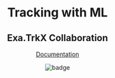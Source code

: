 <div align="center">

# Tracking with ML
## Exa.TrkX Collaboration


[Documentation](https://hsf-reco-and-software-triggers.github.io/Tracking-ML-Exa.TrkX/)

![badge](https://img.shields.io/endpoint?url=https://gist.githubusercontent.com/murnanedaniel/acee2761c6c03febc3331296514ff721/raw/test.json)



</div>
